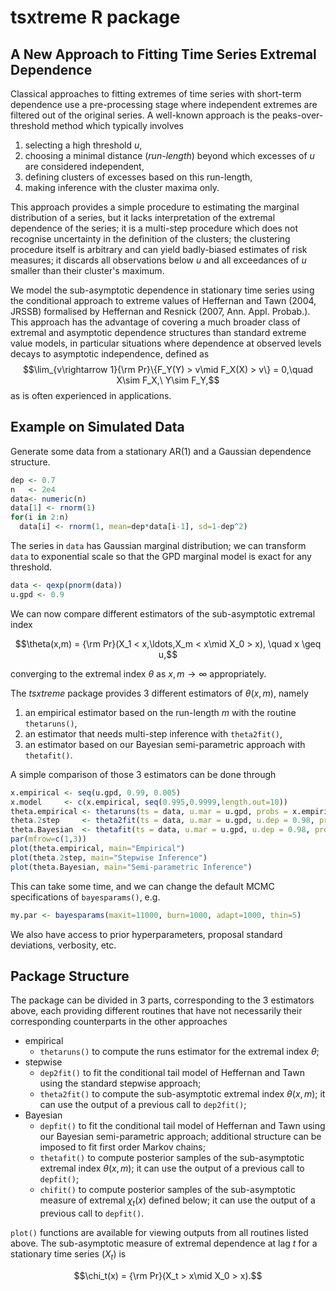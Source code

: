 tsxtreme R package
==================

A New Approach to Fitting Time Series Extremal Dependence
---------------------------------------------------------

Classical approaches to fitting extremes of time series with short-term dependence use a pre-processing stage where independent extremes are filtered out of the original series. A well-known approach is the peaks-over-threshold method which typically involves

1. selecting a high threshold $u$,
2. choosing a minimal distance (*run-length*) beyond which excesses of $u$ are considered independent,
3. defining clusters of excesses based on this run-length,
4. making inference with the cluster maxima only.

This approach provides a simple procedure to estimating the marginal distribution of a series, but it lacks interpretation of the extremal dependence of the series; it is a multi-step procedure which does not recognise uncertainty in the definition of the clusters; the clustering procedure itself is arbitrary and can yield badly-biased estimates of risk measures; it discards all observations below $u$ and all exceedances of $u$ smaller than their cluster's maximum.

We model the sub-asymptotic dependence in stationary time series using the conditional approach to extreme values of Heffernan and Tawn (2004, JRSSB) formalised by Heffernan and Resnick (2007, Ann. Appl. Probab.). This approach has the advantage of covering a much broader class of extremal and asymptotic dependence structures than standard extreme value models, in particular situations where dependence at observed levels decays to asymptotic independence, defined as
$$\lim_{v\rightarrow 1}{\rm Pr}\{F_Y(Y) > v\mid F_X(X) > v\} = 0,\quad X\sim F_X,\ Y\sim F_Y,$$
as is often experienced in applications.

Example on Simulated Data
-------------------------

Generate some data from a stationary AR(1) and a Gaussian dependence structure.

```r
dep <- 0.7
n   <- 2e4
data<- numeric(n)
data[1] <- rnorm(1)
for(i in 2:n)
  data[i] <- rnorm(1, mean=dep*data[i-1], sd=1-dep^2)
```

The series in `data` has Gaussian marginal distribution; we can transform `data` to exponential scale so that the GPD marginal model is exact for any threshold.

```r
data <- qexp(pnorm(data))
u.gpd <- 0.9
```

We can now compare different estimators of the sub-asymptotic extremal index

$$\theta(x,m) = {\rm Pr}(X_1 < x,\ldots,X_m < x\mid X_0 > x), \quad x \geq u,$$

converging to the extremal index $\theta$ as $x,m\rightarrow\infty$ appropriately.

The *tsxtreme* package provides 3 different estimators of $\theta(x,m)$, namely

1. an empirical estimator based on the run-length $m$ with the routine `thetaruns()`,
2. an estimator that needs multi-step inference with `theta2fit()`,
3. an estimator based on our Bayesian semi-parametric approach with `thetafit()`.

A simple comparison of those 3 estimators can be done through

```r
x.empirical <- seq(u.gpd, 0.99, 0.005)
x.model     <- c(x.empirical, seq(0.995,0.9999,length.out=10))
theta.empirical <- thetaruns(ts = data, u.mar = u.gpd, probs = x.empirical)
theta.2step     <- theta2fit(ts = data, u.mar = u.gpd, u.dep = 0.98, probs = x.model)
theta.Bayesian  <- thetafit(ts = data, u.mar = u.gpd, u.dep = 0.98, probs = x.model)
par(mfrow=c(1,3))
plot(theta.empirical, main="Empirical")
plot(theta.2step, main="Stepwise Inference")
plot(theta.Bayesian, main="Semi-parametric Inference")
```

This can take some time, and we can change the default MCMC specifications of `bayesparams()`, e.g.

```r
my.par <- bayesparams(maxit=11000, burn=1000, adapt=1000, thin=5)
```

We also have access to prior hyperparameters, proposal standard deviations, verbosity, etc.

Package Structure
-----------------

The package can be divided in 3 parts, corresponding to the 3 estimators above, each providing different routines that have not necessarily their corresponding counterparts in the other approaches

* empirical
    + `thetaruns()` to compute the runs estimator for the extremal index $\theta$;
* stepwise
    + `dep2fit()` to fit the conditional tail model of Heffernan and Tawn using the standard stepwise approach;
    + `theta2fit()` to compute the sub-asymptotic extremal index $\theta(x,m)$; it can use the output of a previous call to `dep2fit()`;
* Bayesian
    + `depfit()` to fit the conditional tail model of Heffernan and Tawn using our Bayesian semi-parametric approach; additional structure can be imposed to fit first order Markov chains;
    + `thetafit()` to compute posterior samples of the sub-asymptotic extremal index $\theta(x,m)$; it can use the output of a previous call to `depfit()`;
    + `chifit()` to compute posterior samples of the sub-asymptotic measure of extremal $\chi_t(x)$ defined below; it can use the output of a previous call to `depfit()`.

`plot()` functions are available for viewing outputs from all routines listed above. The sub-asymptotic measure of extremal dependence at lag $t$ for a stationary time series $(X_t)$ is

$$\chi_t(x) = {\rm Pr}(X_t > x\mid X_0 > x).$$